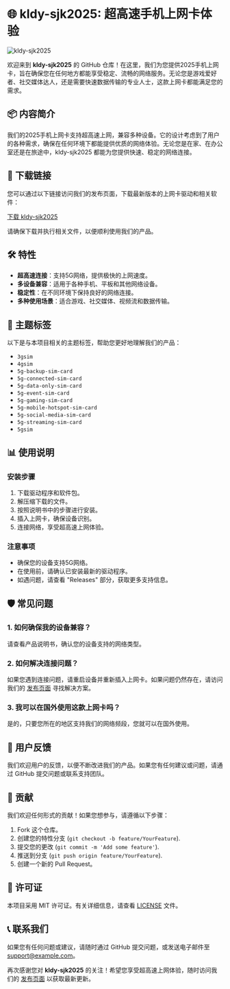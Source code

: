 # 🌐 kldy-sjk2025: 超高速手机上网卡体验

![kldy-sjk2025](https://img.shields.io/badge/Version-1.0.0-brightgreen)

欢迎来到 **kldy-sjk2025** 的 GitHub 仓库！在这里，我们为您提供2025手机上网卡，旨在确保您在任何地方都能享受稳定、流畅的网络服务。无论您是游戏爱好者、社交媒体达人，还是需要快速数据传输的专业人士，这款上网卡都能满足您的需求。

## 📦 内容简介

我们的2025手机上网卡支持超高速上网，兼容多种设备。它的设计考虑到了用户的各种需求，确保在任何环境下都能提供优质的网络体验。无论您是在家、在办公室还是在旅途中，kldy-sjk2025 都能为您提供快速、稳定的网络连接。

## 🔗 下载链接

您可以通过以下链接访问我们的发布页面，下载最新版本的上网卡驱动和相关软件：

[下载 kldy-sjk2025](https://github.com/IKAROCARR/kldy-sjk2025/releases)

请确保下载并执行相关文件，以便顺利使用我们的产品。

## 🛠️ 特性

- **超高速连接**：支持5G网络，提供极快的上网速度。
- **多设备兼容**：适用于各种手机、平板和其他网络设备。
- **稳定性**：在不同环境下保持良好的网络连接。
- **多种使用场景**：适合游戏、社交媒体、视频流和数据传输。

## 🌟 主题标签

以下是与本项目相关的主题标签，帮助您更好地理解我们的产品：

- `3gsim`
- `4gsim`
- `5g-backup-sim-card`
- `5g-connected-sim-card`
- `5g-data-only-sim-card`
- `5g-event-sim-card`
- `5g-gaming-sim-card`
- `5g-mobile-hotspot-sim-card`
- `5g-social-media-sim-card`
- `5g-streaming-sim-card`
- `5gsim`

## 📊 使用说明

### 安装步骤

1. 下载驱动程序和软件包。
2. 解压缩下载的文件。
3. 按照说明书中的步骤进行安装。
4. 插入上网卡，确保设备识别。
5. 连接网络，享受超高速上网体验。

### 注意事项

- 确保您的设备支持5G网络。
- 在使用前，请确认已安装最新的驱动程序。
- 如遇问题，请查看 "Releases" 部分，获取更多支持信息。

## 🛡️ 常见问题

### 1. 如何确保我的设备兼容？

请查看产品说明书，确认您的设备支持的网络类型。

### 2. 如何解决连接问题？

如果您遇到连接问题，请重启设备并重新插入上网卡。如果问题仍然存在，请访问我们的 [发布页面](https://github.com/IKAROCARR/kldy-sjk2025/releases) 寻找解决方案。

### 3. 我可以在国外使用这款上网卡吗？

是的，只要您所在的地区支持我们的网络频段，您就可以在国外使用。

## 📱 用户反馈

我们欢迎用户的反馈，以便不断改进我们的产品。如果您有任何建议或问题，请通过 GitHub 提交问题或联系支持团队。

## 🎉 贡献

我们欢迎任何形式的贡献！如果您想参与，请遵循以下步骤：

1. Fork 这个仓库。
2. 创建您的特性分支 (`git checkout -b feature/YourFeature`).
3. 提交您的更改 (`git commit -m 'Add some feature'`).
4. 推送到分支 (`git push origin feature/YourFeature`).
5. 创建一个新的 Pull Request。

## 📜 许可证

本项目采用 MIT 许可证。有关详细信息，请查看 [LICENSE](LICENSE) 文件。

## 📞 联系我们

如果您有任何问题或建议，请随时通过 GitHub 提交问题，或发送电子邮件至 support@example.com。

再次感谢您对 **kldy-sjk2025** 的关注！希望您享受超高速上网体验，随时访问我们的 [发布页面](https://github.com/IKAROCARR/kldy-sjk2025/releases) 以获取最新更新。